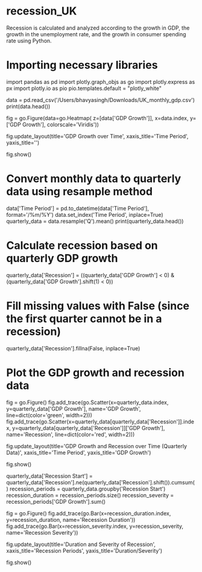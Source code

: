 # recession_UK
Recession is calculated and analyzed according to the growth in GDP, the growth in the unemployment rate, and the growth in consumer spending rate using Python.

# Importing necessary libraries 
import pandas as pd
import plotly.graph_objs as go
import plotly.express as px
import plotly.io as pio
pio.templates.default = "plotly_white"

data = pd.read_csv('/Users/bhavyasingh/Downloads/UK_monthly_gdp.csv')
print(data.head())


fig = go.Figure(data=go.Heatmap(
                   z=[data['GDP Growth']],
                   x=data.index,
                   y=['GDP Growth'],
                   colorscale='Viridis'))

fig.update_layout(title='GDP Growth over Time',
                  xaxis_title='Time Period',
                  yaxis_title='')

fig.show()



# Convert monthly data to quarterly data using resample method
data['Time Period'] = pd.to_datetime(data['Time Period'], format='/%m/%Y')
data.set_index('Time Period', inplace=True)
quarterly_data = data.resample('Q').mean()
print(quarterly_data.head())




# Calculate recession based on quarterly GDP growth
quarterly_data['Recession'] = ((quarterly_data['GDP Growth'] < 0) & (quarterly_data['GDP Growth'].shift(1) < 0))

# Fill missing values with False (since the first quarter cannot be in a recession)
quarterly_data['Recession'].fillna(False, inplace=True)

# Plot the GDP growth and recession data
fig = go.Figure()
fig.add_trace(go.Scatter(x=quarterly_data.index, 
                         y=quarterly_data['GDP Growth'], 
                         name='GDP Growth', 
                         line=dict(color='green', width=2)))
fig.add_trace(go.Scatter(x=quarterly_data[quarterly_data['Recession']].index, 
                         y=quarterly_data[quarterly_data['Recession']]['GDP Growth'], 
                         name='Recession', line=dict(color='red', width=2)))

fig.update_layout(title='GDP Growth and Recession over Time (Quarterly Data)',
                  xaxis_title='Time Period',
                  yaxis_title='GDP Growth')

fig.show()



quarterly_data['Recession Start'] = quarterly_data['Recession'].ne(quarterly_data['Recession'].shift()).cumsum()
recession_periods = quarterly_data.groupby('Recession Start')
recession_duration = recession_periods.size()
recession_severity = recession_periods['GDP Growth'].sum()

fig = go.Figure()
fig.add_trace(go.Bar(x=recession_duration.index, y=recession_duration,
                     name='Recession Duration'))
fig.add_trace(go.Bar(x=recession_severity.index, y=recession_severity,
                     name='Recession Severity'))

fig.update_layout(title='Duration and Severity of Recession',
                  xaxis_title='Recession Periods',
                  yaxis_title='Duration/Severity')

fig.show()
